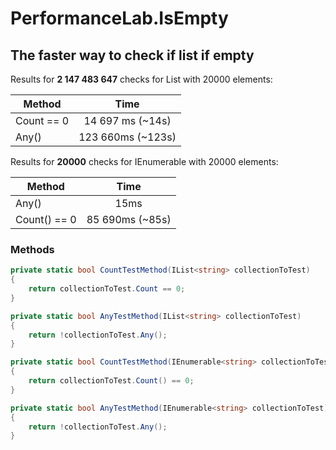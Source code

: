 # PerformanceLab.IsEmpty

## The faster way to check if list if empty

Results for **2 147 483 647** checks for List with 20000 elements:

| Method     |       Time        |
| ---------- | :---------------: |
| Count == 0 | 14 697 ms (~14s)  |
| Any()      | 123 660ms (~123s) |

Results for **20000** checks for IEnumerable with 20000 elements:

| Method       |      Time       |
| ------------ | :-------------: |
| Any()        |      15ms       |
| Count() == 0 | 85 690ms (~85s) |

### Methods

```csharp
private static bool CountTestMethod(IList<string> collectionToTest)
{
    return collectionToTest.Count == 0;
}

private static bool AnyTestMethod(IList<string> collectionToTest)
{
    return !collectionToTest.Any();
}

private static bool CountTestMethod(IEnumerable<string> collectionToTest)
{
    return collectionToTest.Count() == 0;
}

private static bool AnyTestMethod(IEnumerable<string> collectionToTest)
{
    return !collectionToTest.Any();
}
```
